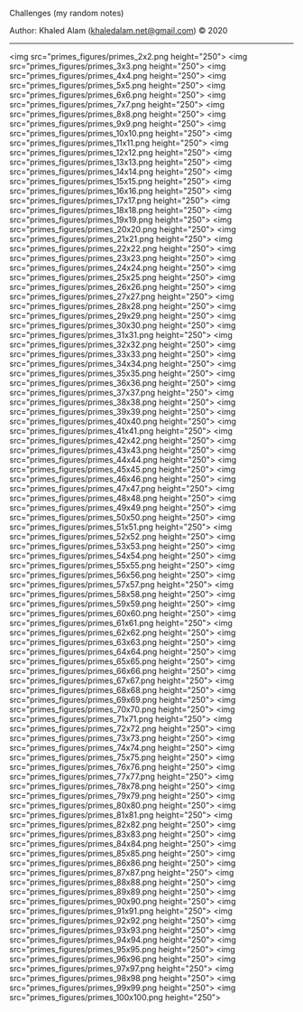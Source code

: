 Challenges (my random notes)

Author: Khaled Alam (khaledalam.net@gmail.com)
© 2020
_______________________

<img src="primes_figures/primes_2x2.png height="250">
<img src="primes_figures/primes_3x3.png height="250">
<img src="primes_figures/primes_4x4.png height="250">
<img src="primes_figures/primes_5x5.png height="250">
<img src="primes_figures/primes_6x6.png height="250">
<img src="primes_figures/primes_7x7.png height="250">
<img src="primes_figures/primes_8x8.png height="250">
<img src="primes_figures/primes_9x9.png height="250">
<img src="primes_figures/primes_10x10.png height="250">
<img src="primes_figures/primes_11x11.png height="250">
<img src="primes_figures/primes_12x12.png height="250">
<img src="primes_figures/primes_13x13.png height="250">
<img src="primes_figures/primes_14x14.png height="250">
<img src="primes_figures/primes_15x15.png height="250">
<img src="primes_figures/primes_16x16.png height="250">
<img src="primes_figures/primes_17x17.png height="250">
<img src="primes_figures/primes_18x18.png height="250">
<img src="primes_figures/primes_19x19.png height="250">
<img src="primes_figures/primes_20x20.png height="250">
<img src="primes_figures/primes_21x21.png height="250">
<img src="primes_figures/primes_22x22.png height="250">
<img src="primes_figures/primes_23x23.png height="250">
<img src="primes_figures/primes_24x24.png height="250">
<img src="primes_figures/primes_25x25.png height="250">
<img src="primes_figures/primes_26x26.png height="250">
<img src="primes_figures/primes_27x27.png height="250">
<img src="primes_figures/primes_28x28.png height="250">
<img src="primes_figures/primes_29x29.png height="250">
<img src="primes_figures/primes_30x30.png height="250">
<img src="primes_figures/primes_31x31.png height="250">
<img src="primes_figures/primes_32x32.png height="250">
<img src="primes_figures/primes_33x33.png height="250">
<img src="primes_figures/primes_34x34.png height="250">
<img src="primes_figures/primes_35x35.png height="250">
<img src="primes_figures/primes_36x36.png height="250">
<img src="primes_figures/primes_37x37.png height="250">
<img src="primes_figures/primes_38x38.png height="250">
<img src="primes_figures/primes_39x39.png height="250">
<img src="primes_figures/primes_40x40.png height="250">
<img src="primes_figures/primes_41x41.png height="250">
<img src="primes_figures/primes_42x42.png height="250">
<img src="primes_figures/primes_43x43.png height="250">
<img src="primes_figures/primes_44x44.png height="250">
<img src="primes_figures/primes_45x45.png height="250">
<img src="primes_figures/primes_46x46.png height="250">
<img src="primes_figures/primes_47x47.png height="250">
<img src="primes_figures/primes_48x48.png height="250">
<img src="primes_figures/primes_49x49.png height="250">
<img src="primes_figures/primes_50x50.png height="250">
<img src="primes_figures/primes_51x51.png height="250">
<img src="primes_figures/primes_52x52.png height="250">
<img src="primes_figures/primes_53x53.png height="250">
<img src="primes_figures/primes_54x54.png height="250">
<img src="primes_figures/primes_55x55.png height="250">
<img src="primes_figures/primes_56x56.png height="250">
<img src="primes_figures/primes_57x57.png height="250">
<img src="primes_figures/primes_58x58.png height="250">
<img src="primes_figures/primes_59x59.png height="250">
<img src="primes_figures/primes_60x60.png height="250">
<img src="primes_figures/primes_61x61.png height="250">
<img src="primes_figures/primes_62x62.png height="250">
<img src="primes_figures/primes_63x63.png height="250">
<img src="primes_figures/primes_64x64.png height="250">
<img src="primes_figures/primes_65x65.png height="250">
<img src="primes_figures/primes_66x66.png height="250">
<img src="primes_figures/primes_67x67.png height="250">
<img src="primes_figures/primes_68x68.png height="250">
<img src="primes_figures/primes_69x69.png height="250">
<img src="primes_figures/primes_70x70.png height="250">
<img src="primes_figures/primes_71x71.png height="250">
<img src="primes_figures/primes_72x72.png height="250">
<img src="primes_figures/primes_73x73.png height="250">
<img src="primes_figures/primes_74x74.png height="250">
<img src="primes_figures/primes_75x75.png height="250">
<img src="primes_figures/primes_76x76.png height="250">
<img src="primes_figures/primes_77x77.png height="250">
<img src="primes_figures/primes_78x78.png height="250">
<img src="primes_figures/primes_79x79.png height="250">
<img src="primes_figures/primes_80x80.png height="250">
<img src="primes_figures/primes_81x81.png height="250">
<img src="primes_figures/primes_82x82.png height="250">
<img src="primes_figures/primes_83x83.png height="250">
<img src="primes_figures/primes_84x84.png height="250">
<img src="primes_figures/primes_85x85.png height="250">
<img src="primes_figures/primes_86x86.png height="250">
<img src="primes_figures/primes_87x87.png height="250">
<img src="primes_figures/primes_88x88.png height="250">
<img src="primes_figures/primes_89x89.png height="250">
<img src="primes_figures/primes_90x90.png height="250">
<img src="primes_figures/primes_91x91.png height="250">
<img src="primes_figures/primes_92x92.png height="250">
<img src="primes_figures/primes_93x93.png height="250">
<img src="primes_figures/primes_94x94.png height="250">
<img src="primes_figures/primes_95x95.png height="250">
<img src="primes_figures/primes_96x96.png height="250">
<img src="primes_figures/primes_97x97.png height="250">
<img src="primes_figures/primes_98x98.png height="250">
<img src="primes_figures/primes_99x99.png height="250">
<img src="primes_figures/primes_100x100.png height="250">
